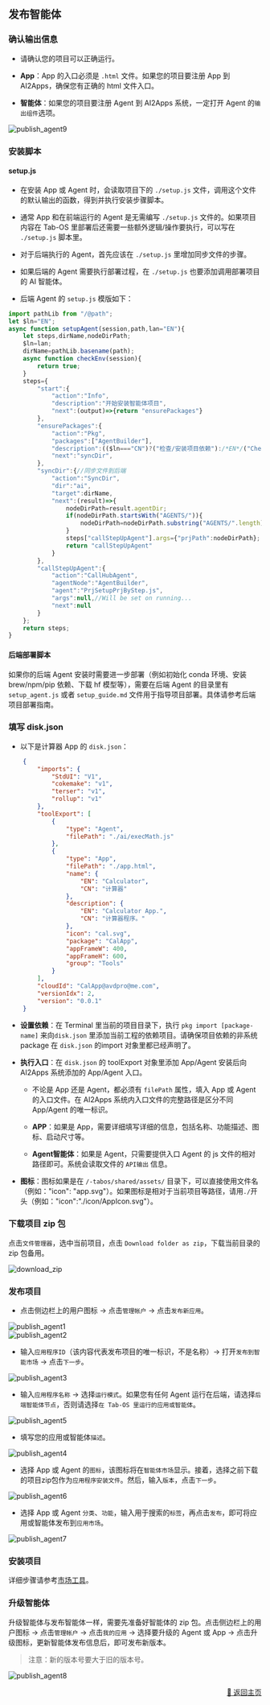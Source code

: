 ## 发布智能体

### 确认输出信息

- 请确认您的项目可以正确运行。

- **App**：App 的入口必须是 `.html` 文件。如果您的项目要注册 App 到 AI2Apps，确保您有正确的 html 文件入口。

- **智能体**：如果您的项目要注册 Agent 到 AI2Apps 系统，一定打开 Agent 的`输出组件`选项。

<div><img src="../assets/publish_agent9_cn.jpg" alt="publish_agent9" /></div>

### 安装脚本

#### setup.js

- 在安装 App 或 Agent 时，会读取项目下的 `./setup.js` 文件，调用这个文件的默认输出的函数，得到并执行安装步骤脚本。

- 通常 App 和在前端运行的 Agent 是无需编写 `./setup.js` 文件的。如果项目内容在 Tab-OS 里部署后还需要一些额外逻辑/操作要执行，可以写在 `./setup.js` 脚本里。

- 对于后端执行的 Agent，首先应该在 `./setup.js` 里增加同步文件的步骤。

- 如果后端的 Agent 需要执行部署过程，在 `./setup.js` 也要添加调用部署项目的 AI 智能体。

- 后端 Agent 的 `setup.js` 模版如下：

```js
import pathLib from "/@path";
let $ln="EN";
async function setupAgent(session,path,lan="EN"){
	let steps,dirName,nodeDirPath;
	$ln=lan;
	dirName=pathLib.basename(path);
	async function checkEnv(session){
		return true;
	}
	steps={
		"start":{
			"action":"Info",
			"description":"开始安装智能体项目",
			"next":(output)=>{return "ensurePackages"}
		},
		"ensurePackages":{
			"action":"Pkg",
			"packages":["AgentBuilder"],
			"description":(($ln==="CN")?("检查/安装项目依赖"):/*EN*/("Check/Install project dependencies")),
			"next":"syncDir",
		},
		"syncDir":{//同步文件到后端
			"action":"SyncDir",
			"dir":"ai",
			"target":dirName,
			"next":(result)=>{
				nodeDirPath=result.agentDir;
				if(nodeDirPath.startsWith("AGENTS/")){
					nodeDirPath=nodeDirPath.substring("AGENTS/".length);
				}
				steps["callStepUpAgent"].args={"prjPath":nodeDirPath};
				return "callStepUpAgent"
			}
		},
		"callStepUpAgent":{
			"action":"CallHubAgent",
			"agentNode":"AgentBuilder",
			"agent":"PrjSetupPrjByStep.js",
			"args":null,//Will be set on running...
			"next":null
		}
	};
	return steps;
}

```

#### 后端部署脚本 

如果你的后端 Agent 安装时需要进一步部署（例如初始化 conda 环境、安装 brew/npm/pip 依赖、下载 hf 模型等），需要在后端 Agent 的目录里有 `setup_agent.js` 或者 `setup_guide.md` 文件用于指导项目部署。具体请参考后端项目部署指南。

### 填写 disk.json

- 以下是计算器 App 的 `disk.json`：

```json
	{
		"imports": {
			"StdUI": "V1",
			"cokemake": "v1",
			"terser": "v1",
			"rollup": "v1"
		},
		"toolExport": [
			{
				"type": "Agent",
				"filePath": "./ai/execMath.js"
			},
			{
				"type": "App",
				"filePath": "./app.html",
				"name": {
					"EN": "Calculator",
					"CN": "计算器"
				},
				"description": {
					"EN": "Calculator App.",
					"CN": "计算器程序。"
				},
				"icon": "cal.svg",
				"package": "CalApp",
				"appFrameW": 400,
				"appFrameH": 600,
				"group": "Tools"
			}
		],
		"cloudId": "CalApp@avdpro@me.com",
		"versionIdx": 2,
		"version": "0.0.1"
	}
```

- **设置依赖**：在 Terminal 里当前的项目目录下，执行 `pkg import [package-name]` 来向`disk.json` 里添加当前工程的依赖项目。请确保项目依赖的非系统 package 在 `disk.json` 的import 对象里都已经声明了。

- **执行入口**：在 `disk.json` 的 toolExport 对象里添加 App/Agent 安装后向 AI2Apps 系统添加的 App/Agent 入口。

	- 不论是 App 还是 Agent，都必须有 `filePath` 属性，填入 App 或 Agent 的入口文件。在 AI2Apps 系统内入口文件的完整路径是区分不同 App/Agent 的唯一标识。
	
	- **APP**：如果是 App，需要详细填写详细的信息，包括名称、功能描述、图标、启动尺寸等。
	
	- **Agent智能体**：如果是 Agent，只需要提供入口 Agent 的 js 文件的相对路径即可。系统会读取文件的 `API输出` 信息。

- **图标**：图标如果是在 `/-tabos/shared/assets/` 目录下，可以直接使用文件名（例如："icon": "app.svg"）。如果图标是相对于当前项目等路径，请用`./`开头（例如："icon":"./icon/AppIcon.svg"）。

### 下载项目 zip 包

点击`文件管理器`，选中当前项目，点击 `Download folder as zip`，下载当前目录的 zip 包备用。

<img src="../assets/download_zip_cn.jpg" alt="download_zip" />

### 发布项目

- 点击侧边栏上的用户图标 -> 点击`管理帐户` -> 点击`发布新应用`。

<div><img src="../assets/publish_agent1_cn.jpg" alt="publish_agent1" /></div>
<div><img src="../assets/publish_agent2_cn.jpg" alt="publish_agent2" /></div>

- 输入`应用程序ID`（该内容代表发布项目的唯一标识，不是名称）-> 打开`发布到智能市场` -> 点击`下一步`。

<div><img src="../assets/publish_agent3_cn.jpg" alt="publish_agent3" /></div>

- 输入`应用程序名称` -> 选择`运行模式`。如果您有任何 Agent 运行在后端，请选择`后端智能体节点`，否则请选择`在 Tab-OS 里运行的应用或智能体`。

<div><img src="../assets/publish_agent5_cn.jpg" alt="publish_agent5" /></div>

- 填写您的应用或智能体`描述`。

<div><img src="../assets/publish_agent4_cn.jpg" alt="publish_agent4" /></div>

- 选择 App 或 Agent 的`图标`，该图标将在`智能体市场`显示。接着，选择之前下载的项目zip包作为`应用程序安装文件`。然后，输入`版本`，点击`下一步`。

<div><img src="../assets/publish_agent6_cn.jpg" alt="publish_agent6" /></div>

- 选择 App 或 Agent `分类`、`功能`，输入用于搜索的`标签`，再点击`发布`，即可将应用或智能体发布到`应用市场`。

<div><img src="../assets/publish_agent7_cn.jpg" alt="publish_agent7" /></div>

### 安装项目

详细步骤请参考[市场工具](./too_mart-zh_CN.md)。

### 升级智能体

升级智能体与发布智能体一样，需要先准备好智能体的 zip 包。点击侧边栏上的用户图标 -> 点击`管理帐户` -> 点击`我的应用` -> 选择要升级的 Agent 或 App -> 点击升级图标，更新智能体发布信息后，即可发布新版本。

> 注意：新的版本号要大于旧的版本号。

<div><img src="../assets/publish_agent8_cn.jpg" alt="publish_agent8" /></div>

<p align="right" >
  <a href="../README-zh_CN.md">
    🔗 返回主页
  </a>
</p>


